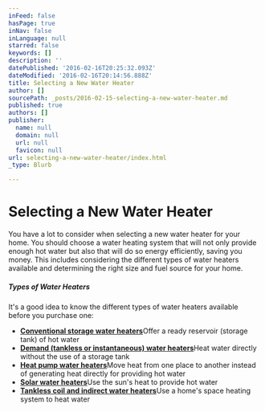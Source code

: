 ```yaml
---
inFeed: false
hasPage: true
inNav: false
inLanguage: null
starred: false
keywords: []
description: ''
datePublished: '2016-02-16T20:25:32.093Z'
dateModified: '2016-02-16T20:14:56.888Z'
title: Selecting a New Water Heater
author: []
sourcePath: _posts/2016-02-15-selecting-a-new-water-heater.md
published: true
authors: []
publisher:
  name: null
  domain: null
  url: null
  favicon: null
url: selecting-a-new-water-heater/index.html
_type: Blurb

---
```

# Selecting a New Water Heater

You have a lot to consider when selecting a new water heater for your home. You should choose a water heating system that will not only provide enough hot water but also that will do so energy efficiently, saving you money. This includes considering the different types of water heaters available and determining the right size and fuel source for your home.

##### Types of Water Heaters

It's a good idea to know the different types of water heaters available before you purchase one:

* [**Conventional storage water heaters**][0]Offer a ready reservoir (storage tank) of hot water
* [**Demand (tankless or instantaneous) water heaters**][1]Heat water directly without the use of a storage tank
* [**Heat pump water heaters**][2]Move heat from one place to another instead of generating heat directly for providing hot water
* [**Solar water heaters**][3]Use the sun's heat to provide hot water
* [**Tankless coil and indirect water heaters**][4]Use a home's space heating system to heat water

[0]: http://www.kevinshawplumbing.com/webapp/p/202/water-heater-types#Conventional
[1]: http://www.kevinshawplumbing.com/webapp/p/202/water-heater-types#Demand
[2]: http://www.kevinshawplumbing.com/webapp/p/202/water-heater-types#HeatPump
[3]: http://www.kevinshawplumbing.com/webapp/p/202/water-heater-types#Solar
[4]: http://www.kevinshawplumbing.com/webapp/p/202/water-heater-types#Tankless